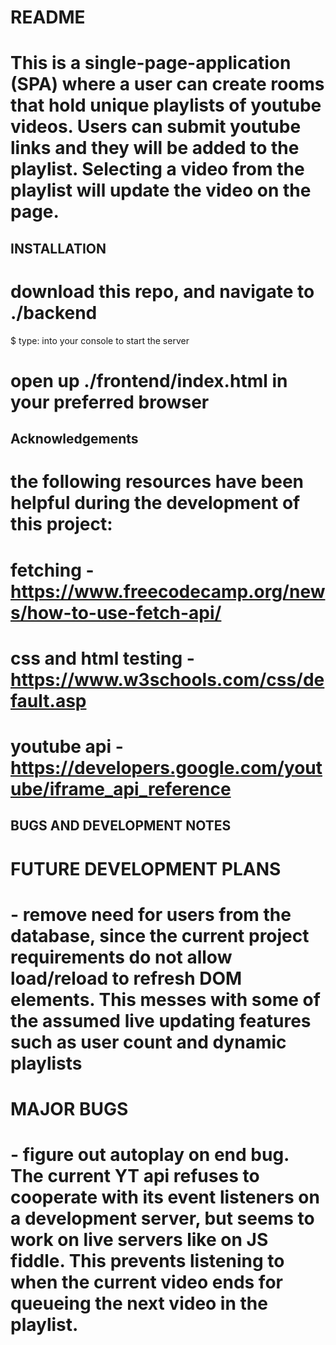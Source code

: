 # README

# This is a single-page-application (SPA) where a user can create rooms that hold unique playlists of youtube videos. Users can submit youtube links and they will be added to the playlist. Selecting a video from the playlist will update the video on the page.

## INSTALLATION

# download this repo, and navigate to ./backend

$ type: <rails s> into your console to start the server

# open up ./frontend/index.html in your preferred browser

## Acknowledgements

# the following resources have been helpful during the development of this project:

# fetching - https://www.freecodecamp.org/news/how-to-use-fetch-api/

# css and html testing - https://www.w3schools.com/css/default.asp

# youtube api - https://developers.google.com/youtube/iframe_api_reference

## BUGS AND DEVELOPMENT NOTES

# FUTURE DEVELOPMENT PLANS

# - remove need for users from the database, since the current project requirements do not allow load/reload to refresh DOM elements. This messes with some of the assumed live updating features such as user count and dynamic playlists

# MAJOR BUGS

# - figure out autoplay on end bug. The current YT api refuses to cooperate with its event listeners on a development server, but seems to work on live servers like on JS fiddle. This prevents listening to when the current video ends for queueing the next video in the playlist.
